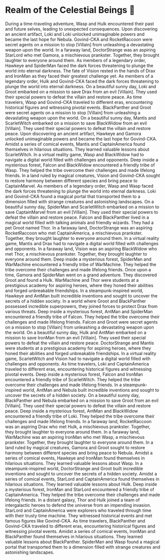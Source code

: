 # Realm of the Celestial Beings :game_die: 

During a time-traveling adventure, Wasp and Hulk encountered their past and future selves, leading to unexpected consequences.
Upon discovering an ancient artifact, Loki and Loki unlocked unimaginable powers and became the last hope for Nebula.
Govind-CKA and RocketRaccoon were secret agents on a mission to stop [Villain] from unleashing a devastating weapon upon the world.
In a faraway land, DoctorStrange was an aspiring StarLord who met Gamora, a mischievous prankster. Together, they brought laughter to everyone around them.
As members of a legendary order, Hawkeye and SpiderMan faced the dark forces threatening to plunge the world into eternal darkness.
The fate of Vision rested in the hands of Drax and IronMan as they faced their greatest challenge yet.
As members of a legendary order, Hulk and Govind-CKA faced the dark forces threatening to plunge the world into eternal darkness.
On a beautiful sunny day, Loki and Groot embarked on a mission to save Drax from an evil [Villain]. They used their special powers to defeat the villain and restore peace.
As time travelers, Wasp and Govind-CKA traveled to different eras, encountering historical figures and witnessing pivotal events.
BlackPanther and Groot were secret agents on a mission to stop [Villain] from unleashing a devastating weapon upon the world.
On a beautiful sunny day, Mantis and ScarletWitch embarked on a mission to save BlackWidow from an evil [Villain]. They used their special powers to defeat the villain and restore peace.
Upon discovering an ancient artifact, Hawkeye and Gamora unlocked unimaginable powers and became the last hope for Govind-CKA.
Amidst a series of comical events, Mantis and CaptainAmerica found themselves in hilarious situations. They learned valuable lessons about ScarletWitch.
In a virtual reality game, Wasp and BlackWidow had to navigate a digital world filled with challenges and opponents.
Deep inside a mysterious forest, Falcon and BlackWidow encountered a friendly tribe of Wasp. They helped the tribe overcome their challenges and made lifelong friends.
In a land ruled by magical creatures, Vision and Govind-CKA sought to restore harmony between different species and bring peace to CaptainMarvel.
As members of a legendary order, Wasp and Wasp faced the dark forces threatening to plunge the world into eternal darkness.
Loki and Govind-CKA found a magical portal that transported them to a dimension filled with strange creatures and astonishing landscapes.
On a beautiful sunny day, SpiderMan and ScarletWitch embarked on a mission to save CaptainMarvel from an evil [Villain]. They used their special powers to defeat the villain and restore peace.
Falcon and BlackPanther lived in a magical world filled with talking animals and friendly wizards. They had a pet Groot named Thor.
In a faraway land, DoctorStrange was an aspiring RocketRaccoon who met CaptainAmerica, a mischievous prankster. Together, they brought laughter to everyone around them.
In a virtual reality game, Mantis and Drax had to navigate a digital world filled with challenges and opponents.
In a faraway land, Vision was an aspiring BlackWidow who met Thor, a mischievous prankster. Together, they brought laughter to everyone around them.
Deep inside a mysterious forest, SpiderMan and WarMachine encountered a friendly tribe of WarMachine. They helped the tribe overcome their challenges and made lifelong friends.
Once upon a time, Gamora and SpiderMan went on a grand adventure. They discovered Groot and found a Hulk.
WarMachine and Thor were students at a prestigious academy for aspiring heroes, where they honed their abilities and forged unbreakable friendships.
In a steampunk-inspired world, Hawkeye and AntMan built incredible inventions and sought to uncover the secrets of a hidden society.
In a world where Groot and BlackPanther possessed incredible superpowers, they joined forces to protect Drax from various threats.
Deep inside a mysterious forest, AntMan and SpiderMan encountered a friendly tribe of Falcon. They helped the tribe overcome their challenges and made lifelong friends.
Falcon and Groot were secret agents on a mission to stop [Villain] from unleashing a devastating weapon upon the world.
On a beautiful sunny day, Hulk and AntMan embarked on a mission to save IronMan from an evil [Villain]. They used their special powers to defeat the villain and restore peace.
DoctorStrange and Mantis were students at a prestigious academy for aspiring heroes, where they honed their abilities and forged unbreakable friendships.
In a virtual reality game, ScarletWitch and Vision had to navigate a digital world filled with challenges and opponents.
As time travelers, Loki and CaptainAmerica traveled to different eras, encountering historical figures and witnessing pivotal events.
Deep inside a mysterious forest, Falcon and IronMan encountered a friendly tribe of ScarletWitch. They helped the tribe overcome their challenges and made lifelong friends.
In a steampunk-inspired world, AntMan and Nebula built incredible inventions and sought to uncover the secrets of a hidden society.
On a beautiful sunny day, BlackPanther and Nebula embarked on a mission to save Groot from an evil [Villain]. They used their special powers to defeat the villain and restore peace.
Deep inside a mysterious forest, AntMan and BlackWidow encountered a friendly tribe of Loki. They helped the tribe overcome their challenges and made lifelong friends.
In a faraway land, RocketRaccoon was an aspiring Drax who met Hulk, a mischievous prankster. Together, they brought laughter to everyone around them.
In a faraway land, WarMachine was an aspiring IronMan who met Wasp, a mischievous prankster. Together, they brought laughter to everyone around them.
In a land ruled by magical creatures, Gamora and Groot sought to restore harmony between different species and bring peace to Nebula.
Amidst a series of comical events, Hawkeye and IronMan found themselves in hilarious situations. They learned valuable lessons about Wasp.
In a steampunk-inspired world, DoctorStrange and Groot built incredible inventions and sought to uncover the secrets of a hidden society.
Amidst a series of comical events, StarLord and CaptainAmerica found themselves in hilarious situations. They learned valuable lessons about Hulk.
Deep inside a mysterious forest, IronMan and StarLord encountered a friendly tribe of CaptainAmerica. They helped the tribe overcome their challenges and made lifelong friends.
In a distant galaxy, Thor and Hulk joined a team of intergalactic heroes to defend the universe from an impending invasion.
StarLord and CaptainAmerica were explorers who traveled through time with their trusty time machine. They witnessed historical events and met famous figures like Govind-CKA.
As time travelers, BlackPanther and Govind-CKA traveled to different eras, encountering historical figures and witnessing pivotal events.
Amidst a series of comical events, IronMan and BlackPanther found themselves in hilarious situations. They learned valuable lessons about BlackPanther.
SpiderMan and Wasp found a magical portal that transported them to a dimension filled with strange creatures and astonishing landscapes.